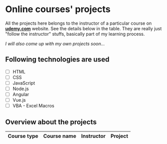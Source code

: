 # Online courses' projects

All the projects here belongs to the instructor of a particular course on **[udemy.com](https://www.udemy.com/ "Udemy main page")** website. See the details below in the table. They are really just "follow the instructor" stuffs, basically part of my learning process.

_I will also come up with my own projects soon..._

## Following technologies are used

- [ ] HTML
- [ ] CSS
- [ ] JavaScript
- [ ] Node.js
- [ ] Angular
- [ ] Vue.js
- [ ] VBA - Excel Macros

## Overview about the projects

| Course type | Course name | Instructor | Project |
| ----------- | ----------- | ---------- | ------- |
